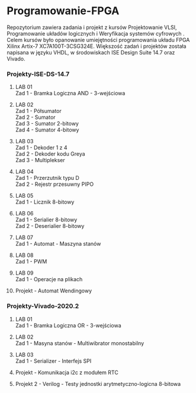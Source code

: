 
# Programowanie-FPGA

Repozytorium zawiera zadania i projekt z kursów Projektowanie VLSI, Programowanie układów logicznych i Weryfikacja systemów cyfrowych . Celem kursów było opanowanie umiejętności programowania układu FPGA Xilinx Artix-7 XC7A100T-3CSG324E. Większość zadań i projektów została napisana w języku VHDL, w środowiskach ISE Design Suite 14.7 oraz  Vivado.

### Projekty-ISE-DS-14.7

1. LAB 01 <br />
Zad 1 - Bramka Logiczna AND - 3-wejściowa <br />

2. LAB 02 <br />
Zad 1 - Półsumator <br />
Zad 2 - Sumator <br />
Zad 3 - Sumator 2-bitowy <br />
Zad 4 - Sumator 4-bitowy <br />

3. LAB 03 <br />
Zad 1 - Dekoder 1 z 4 <br />
Zad 2 - Dekoder kodu Greya <br />
Zad 3 - Multiplekser <br />

4. LAB 04 <br />
Zad 1 - Przerzutnik typu D <br />
Zad 2 - Rejestr przesuwny PIPO <br />

5. LAB 05 <br />
Zad 1 - Licznik 8-bitowy <br />

6. LAB 06 <br />
Zad 1 - Serialier 8-bitowy <br />
Zad 2 - Deserialier 8-bitowy <br />

7. LAB 07 <br />
Zad 1 - Automat - Maszyna stanów <br />

8. LAB 08 <br />
Zad 1 - PWM <br />

9. LAB 09 <br />
Zad 1 - Operacje na plikach <br />

10. Projekt - Automat Wendingowy <br />

### Projekty-Vivado-2020.2

1. LAB 01 <br />
Zad 1 - Bramka Logiczna OR - 3-wejściowa <br />

2. LAB 02 <br />
Zad 1 - Masyna stanów - Multiwibrator monostabilny <br />

3. LAB 03 <br />
Zad 1 - Serializer - Interfejs SPI<br />

5. Projekt - Komunikacja i2c z modułem RTC <br />

6. Projekt 2 - Verilog - Testy jednostki arytmetyczno-logicna 8-bitowa <br />